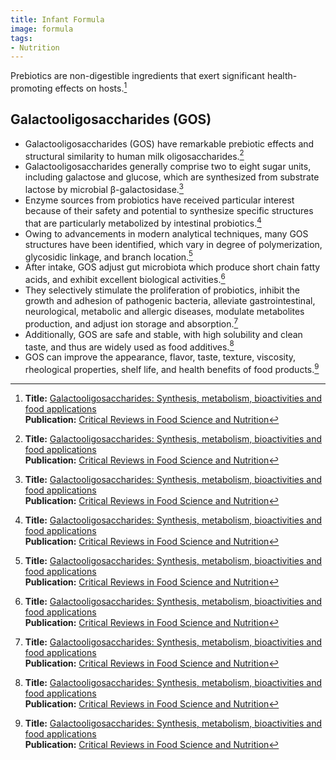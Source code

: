 ```yaml
---
title: Infant Formula
image: formula
tags:
- Nutrition
---
```


Prebiotics are non-digestible ingredients that exert significant health-promoting effects on hosts.[^1]

## Galactooligosaccharides (GOS)

- Galactooligosaccharides (GOS) have remarkable prebiotic effects and structural similarity to human milk oligosaccharides.[^1]
- Galactooligosaccharides generally comprise two to eight sugar units, including galactose and glucose, which are synthesized from substrate lactose by microbial β-galactosidase.[^1]
- Enzyme sources from probiotics have received particular interest because of their safety and potential to synthesize specific structures that are particularly metabolized by intestinal probiotics.[^1]
- Owing to advancements in modern analytical techniques, many GOS structures have been identified, which vary in degree of polymerization, glycosidic linkage, and branch location.[^1]
- After intake, GOS adjust gut microbiota which produce short chain fatty acids, and exhibit excellent biological activities.[^1]
- They selectively stimulate the proliferation of probiotics, inhibit the growth and adhesion of pathogenic bacteria, alleviate gastrointestinal, neurological, metabolic and allergic diseases, modulate metabolites production, and adjust ion storage and absorption.[^1]
- Additionally, GOS are safe and stable, with high solubility and clean taste, and thus are widely used as food additives.[^1]
- GOS can improve the appearance, flavor, taste, texture, viscosity, rheological properties, shelf life, and health benefits of food products.[^1]

[^1]: **Title:** [Galactooligosaccharides: Synthesis, metabolism, bioactivities and food applications](https://doi.org/10.1080/10408398.2022.2164244)<br>
**Publication:** [Critical Reviews in Food Science and Nutrition](https://www.tandfonline.com/journals/bfsn20)

[^2]: **Title:** []()<br>
**Publication:** []()<br>
**Archive:** [archive]()

[^3]: **Title:** []()<br>
**Publication:** []()<br>
**Archive:** [archive]()
